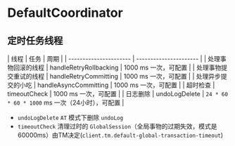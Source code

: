 # DefaultCoordinator

## 定时任务线程

| 线程                   | 任务                   | 周期                                             |
| ---------------------- | ---------------------- |
| 处理事物回滚的线程     | handleRetryRollbacking | 1000 ms 一次，可配置                             |
| 处理事物提交重试的线程 | handleRetryCommitting  | 1000 ms 一次，可配置                             |
| 处理异步提交的小吃     | handleAsyncCommitting  | 1000 ms 一次，可配置                             |
| 超时检查               | timeoutCheck           | 1000 ms 一次，可配置                             |
| 日志删除               | undoLogDelete          | `24 * 60 * 60 * 1000` ms  一次（24小时），可配置 |

- `undoLogDelete` `AT` 模式下删除 `undoLog`
- `timeoutCheck` 清理过时的 `GlobalSession`（全局事物的过期失效，模式是60000ms）由TM决定(`client.tm.default-global-transaction-timeout`)
